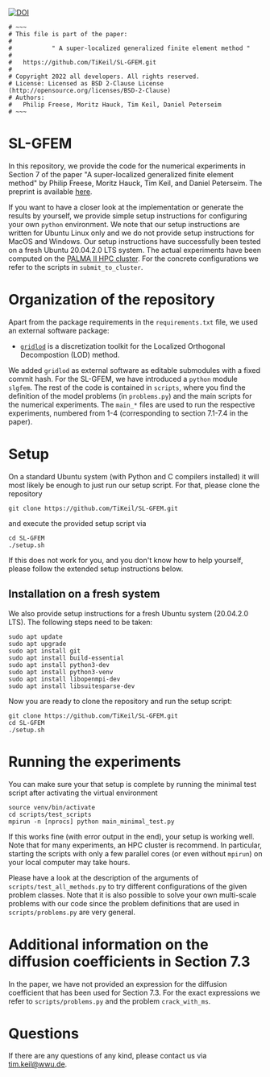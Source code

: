 [![DOI](https://zenodo.org/badge/DOI/10.5281/zenodo.7324123.svg)](https://doi.org/10.5281/zenodo.7324123)

```
# ~~~
# This file is part of the paper:
#   
#           " A super-localized generalized finite element method "
#
#   https://github.com/TiKeil/SL-GFEM.git
#
# Copyright 2022 all developers. All rights reserved.
# License: Licensed as BSD 2-Clause License (http://opensource.org/licenses/BSD-2-Clause)
# Authors:
#   Philip Freese, Moritz Hauck, Tim Keil, Daniel Peterseim
# ~~~
```
# SL-GFEM

In this repository, we provide the code for the numerical experiments in Section 7 of the paper
"A super-localized generalized finite element method" by Philip Freese, Moritz Hauck, Tim Keil, and Daniel Peterseim.
The preprint is available [here](https://arxiv.org/abs/tba).

If you want to have a closer look at the implementation or generate the results by yourself, we provide simple setup
instructions for configuring your own `python` environment.
We note that our setup instructions are written for Ubuntu Linux only and we do not provide setup instructions
for MacOS and Windows. Our setup instructions have successfully been tested on a fresh Ubuntu 20.04.2.0 LTS system.
The actual experiments have been computed on the
[PALMA II HPC cluster](<https://www.uni-muenster.de/IT/en/services/unterstuetzungsleistung/hpc/index.shtml>).
For the concrete configurations we refer to the scripts in `submit_to_cluster`.

# Organization of the repository

Apart from the package requirements in the `requirements.txt` file, we used an external software package:

- [`gridlod`](https://github.com/fredrikhellman/gridlod) is a discretization toolkit for the
Localized Orthogonal Decompostion (LOD) method. 

We added `gridlod` as external software as editable submodules with a fixed commit hash.
For the SL-GFEM, we have introduced a `python` module `slgfem`.
The rest of the code is contained in `scripts`, where you find the definition of the model problems
(in `problems.py`) and the main scripts for the numerical experiments.
The `main_*` files are used to run the respective experiments, numbered from 1-4
(corresponding to section 7.1-7.4 in the paper).

# Setup

On a standard Ubuntu system (with Python and C compilers installed) it will most likely be enough
to just run our setup script. For that, please clone the repository

```
git clone https://github.com/TiKeil/SL-GFEM.git
```

and execute the provided setup script via 

```
cd SL-GFEM
./setup.sh
```

If this does not work for you, and you don't know how to help yourself,
please follow the extended setup instructions below.

## Installation on a fresh system

We also provide setup instructions for a fresh Ubuntu system (20.04.2.0 LTS).
The following steps need to be taken:

```
sudo apt update
sudo apt upgrade
sudo apt install git
sudo apt install build-essential
sudo apt install python3-dev
sudo apt install python3-venv
sudo apt install libopenmpi-dev
sudo apt install libsuitesparse-dev
```

Now you are ready to clone the repository and run the setup script:

```
git clone https://github.com/TiKeil/SL-GFEM.git
cd SL-GFEM
./setup.sh
```

# Running the experiments

You can make sure your that setup is complete by running the minimal test script
after activating the virtual environment

```
source venv/bin/activate
cd scripts/test_scripts
mpirun -n [nprocs] python main_minimal_test.py
```

If this works fine (with error output in the end), your setup is working well.
Note that for many experiments, an HPC cluster is recommend.
In particular, starting the scripts with only a few parallel cores (or even without `mpirun`)
on your local computer may take hours.

Please have a look at the description of the arguments of `scripts/test_all_methods.py`
to try different configurations of the given problem classes. Note that it is also possible to solve
your own multi-scale problems with our code since the problem definitions that are used in
`scripts/problems.py` are very general. 

# Additional information on the diffusion coefficients in Section 7.3

In the paper, we have not provided an expression for the diffusion coefficient that has been used for
Section 7.3. For the exact expressions we refer to `scripts/problems.py` and the problem `crack_with_ms`.

# Questions

If there are any questions of any kind, please contact us via <tim.keil@wwu.de>.
